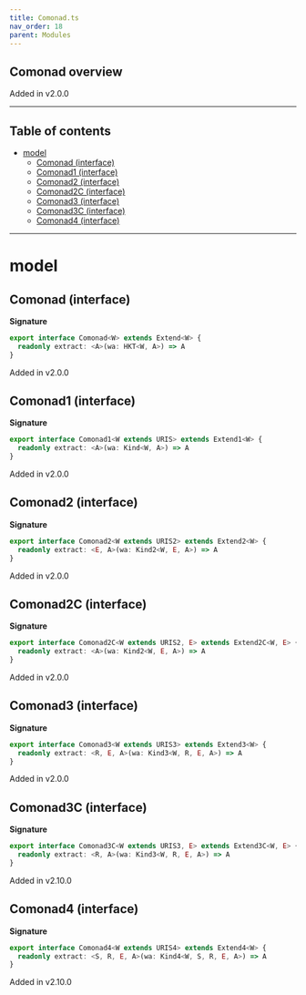```yaml
---
title: Comonad.ts
nav_order: 18
parent: Modules
---
```


## Comonad overview

Added in v2.0.0

---

<h2 class="text-delta">Table of contents</h2>

- [model](#model)
  - [Comonad (interface)](#comonad-interface)
  - [Comonad1 (interface)](#comonad1-interface)
  - [Comonad2 (interface)](#comonad2-interface)
  - [Comonad2C (interface)](#comonad2c-interface)
  - [Comonad3 (interface)](#comonad3-interface)
  - [Comonad3C (interface)](#comonad3c-interface)
  - [Comonad4 (interface)](#comonad4-interface)

---

# model

## Comonad (interface)

**Signature**

```ts
export interface Comonad<W> extends Extend<W> {
  readonly extract: <A>(wa: HKT<W, A>) => A
}
```

Added in v2.0.0

## Comonad1 (interface)

**Signature**

```ts
export interface Comonad1<W extends URIS> extends Extend1<W> {
  readonly extract: <A>(wa: Kind<W, A>) => A
}
```

Added in v2.0.0

## Comonad2 (interface)

**Signature**

```ts
export interface Comonad2<W extends URIS2> extends Extend2<W> {
  readonly extract: <E, A>(wa: Kind2<W, E, A>) => A
}
```

Added in v2.0.0

## Comonad2C (interface)

**Signature**

```ts
export interface Comonad2C<W extends URIS2, E> extends Extend2C<W, E> {
  readonly extract: <A>(wa: Kind2<W, E, A>) => A
}
```

Added in v2.0.0

## Comonad3 (interface)

**Signature**

```ts
export interface Comonad3<W extends URIS3> extends Extend3<W> {
  readonly extract: <R, E, A>(wa: Kind3<W, R, E, A>) => A
}
```

Added in v2.0.0

## Comonad3C (interface)

**Signature**

```ts
export interface Comonad3C<W extends URIS3, E> extends Extend3C<W, E> {
  readonly extract: <R, A>(wa: Kind3<W, R, E, A>) => A
}
```

Added in v2.10.0

## Comonad4 (interface)

**Signature**

```ts
export interface Comonad4<W extends URIS4> extends Extend4<W> {
  readonly extract: <S, R, E, A>(wa: Kind4<W, S, R, E, A>) => A
}
```

Added in v2.10.0
